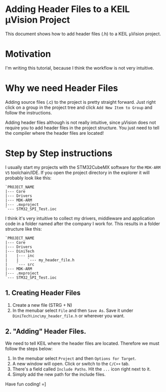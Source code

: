 # Adding Header Files to a KEIL µVision Project

This document shows how to add header files (.h) to a KEIL µVision project.

# Motivation
I'm writing this tutorial, because I think the workflow is not very intuitive.

# Why we need Header Files
Adding source files (.c) to the project is pretty straight forward. Just right
click on a group in the project tree and click `Add New Item to Group` and
follow the instructions.

Adding header files although is not really intuitive, since µVision does not require you
to add header files in the project structure. You just need to tell the compiler
where the header files are located!

# Step by Step instructions
I usually start my projects with the STM32CubeMX software for the `MDK-ARM V5`
toolchain/IDE.
If you open the project directory in the explorer it will probably look like
this:
```
`PROJECT_NAME
|--- Core
|--- Drivers
|--- MDK-ARM
|--- .mxproject
`--- STM32_SPI_Test.ioc
```

I think it's very intuitive to collect my drivers, middleware and application
code in a folder named after the company I work for. This results in a folder structure like this:
```
`PROJECT_NAME
|--- Core
|--- Drivers
|--- DiniTech
|    |--- inc
|    |    `--- my_header_file.h
|    `--- src
|--- MDK-ARM
|--- .mxproject
`--- STM32_SPI_Test.ioc
```


## 1. Creating Header Files
1. Create a new file (STRG + N)
2. In the menubar select `File` and then `Save As`. Save it under
`DiniTech\inc\my_header_file.h` or wherever you want.

## 2. "Adding" Header Files.
We need to tell KEIL where the header files are located. Therefore we must follow the steps below:
1. In the menubar select `Project` and then `Options for Target`.
2. A new window will open. Click or switch to the `C/C++` tab.
3. There's a field called `Include Paths`. Hit the `...` icon right next to it.
4. Simply add the new path for the include files.

Have fun coding! =]
